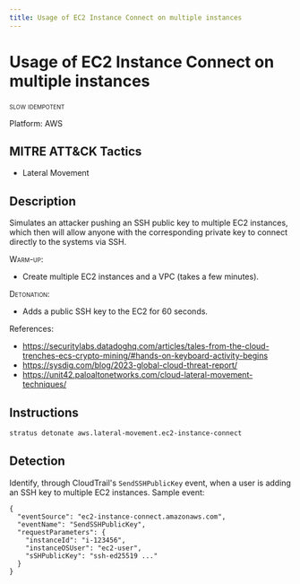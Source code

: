 ```yaml
---
title: Usage of EC2 Instance Connect on multiple instances
---
```


# Usage of EC2 Instance Connect on multiple instances

 <span class="smallcaps w3-badge w3-orange w3-round w3-text-sand" title="This attack technique might be slow to warm up or detonate">slow</span> 
 <span class="smallcaps w3-badge w3-blue w3-round w3-text-white" title="This attack technique can be detonated multiple times">idempotent</span> 

Platform: AWS

## MITRE ATT&CK Tactics


- Lateral Movement

## Description


Simulates an attacker pushing an SSH public key to multiple EC2 instances, which then will allow anyone with the corresponding private key to 
connect directly to the systems via SSH.

<span style="font-variant: small-caps;">Warm-up</span>:

- Create multiple EC2 instances and a VPC (takes a few minutes).

<span style="font-variant: small-caps;">Detonation</span>: 

- Adds a public SSH key to the EC2 for 60 seconds.

References:

- https://securitylabs.datadoghq.com/articles/tales-from-the-cloud-trenches-ecs-crypto-mining/#hands-on-keyboard-activity-begins
- https://sysdig.com/blog/2023-global-cloud-threat-report/
- https://unit42.paloaltonetworks.com/cloud-lateral-movement-techniques/


## Instructions

```bash title="Detonate with Stratus Red Team"
stratus detonate aws.lateral-movement.ec2-instance-connect
```
## Detection


Identify, through CloudTrail's <code>SendSSHPublicKey</code> event, when a user is adding an SSH key to multiple EC2 instances. Sample event:

```
{
  "eventSource": "ec2-instance-connect.amazonaws.com",
  "eventName": "SendSSHPublicKey",
  "requestParameters": {
    "instanceId": "i-123456",
    "instanceOSUser": "ec2-user",
    "sSHPublicKey": "ssh-ed25519 ..."
  }
}
```


